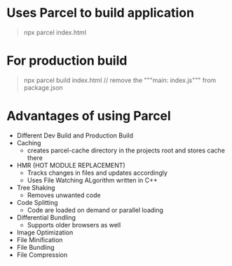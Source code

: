 # Uses Parcel to build application

> npx parcel index.html

# For production build

> npx parcel build index.html
> // remove the """main: index.js""" from package.json

# Advantages of using Parcel

- Different Dev Build and Production Build
- Caching
  - creates parcel-cache directory in the projects root and stores cache there
- HMR (HOT MODULE REPLACEMENT)
  - Tracks changes in files and updates accordingly
  - Uses File Watching ALgorithm written in C++
- Tree Shaking
  - Removes unwanted code
- Code Splitting
  - Code are loaded on demand or parallel loading
- Differential Bundling
  - Supports older browsers as well
- Image Optimization
- File Minification
- File Bundling
- File Compression
